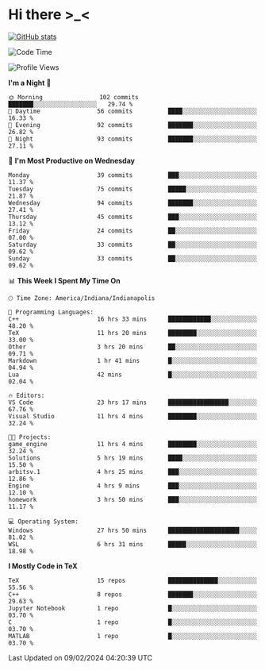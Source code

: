 # Hi there \>_<

[![GitHub stats](https://github-readme-stats.vercel.app/api?username=ARessegetesStery&show_icons=true&theme=transparent)](https://github.com/anuraghazra/github-readme-stats)

<!--START_SECTION:waka-->
![Code Time](http://img.shields.io/badge/Code%20Time-664%20hrs%2020%20mins-blue)

![Profile Views](http://img.shields.io/badge/Profile%20Views-0-blue)

**I'm a Night 🦉** 

```text
🌞 Morning                102 commits         ███████░░░░░░░░░░░░░░░░░░   29.74 % 
🌆 Daytime                56 commits          ████░░░░░░░░░░░░░░░░░░░░░   16.33 % 
🌃 Evening                92 commits          ███████░░░░░░░░░░░░░░░░░░   26.82 % 
🌙 Night                  93 commits          ███████░░░░░░░░░░░░░░░░░░   27.11 % 
```
📅 **I'm Most Productive on Wednesday** 

```text
Monday                   39 commits          ███░░░░░░░░░░░░░░░░░░░░░░   11.37 % 
Tuesday                  75 commits          █████░░░░░░░░░░░░░░░░░░░░   21.87 % 
Wednesday                94 commits          ███████░░░░░░░░░░░░░░░░░░   27.41 % 
Thursday                 45 commits          ███░░░░░░░░░░░░░░░░░░░░░░   13.12 % 
Friday                   24 commits          ██░░░░░░░░░░░░░░░░░░░░░░░   07.00 % 
Saturday                 33 commits          ██░░░░░░░░░░░░░░░░░░░░░░░   09.62 % 
Sunday                   33 commits          ██░░░░░░░░░░░░░░░░░░░░░░░   09.62 % 
```


📊 **This Week I Spent My Time On** 

```text
🕑︎ Time Zone: America/Indiana/Indianapolis

💬 Programming Languages: 
C++                      16 hrs 33 mins      ████████████░░░░░░░░░░░░░   48.20 % 
TeX                      11 hrs 20 mins      ████████░░░░░░░░░░░░░░░░░   33.00 % 
Other                    3 hrs 20 mins       ██░░░░░░░░░░░░░░░░░░░░░░░   09.71 % 
Markdown                 1 hr 41 mins        █░░░░░░░░░░░░░░░░░░░░░░░░   04.94 % 
Lua                      42 mins             █░░░░░░░░░░░░░░░░░░░░░░░░   02.04 % 

🔥 Editors: 
VS Code                  23 hrs 17 mins      █████████████████░░░░░░░░   67.76 % 
Visual Studio            11 hrs 4 mins       ████████░░░░░░░░░░░░░░░░░   32.24 % 

🐱‍💻 Projects: 
game_engine              11 hrs 4 mins       ████████░░░░░░░░░░░░░░░░░   32.24 % 
Solutions                5 hrs 19 mins       ████░░░░░░░░░░░░░░░░░░░░░   15.50 % 
arbitsv.1                4 hrs 25 mins       ███░░░░░░░░░░░░░░░░░░░░░░   12.86 % 
Engine                   4 hrs 9 mins        ███░░░░░░░░░░░░░░░░░░░░░░   12.10 % 
homework                 3 hrs 50 mins       ███░░░░░░░░░░░░░░░░░░░░░░   11.17 % 

💻 Operating System: 
Windows                  27 hrs 50 mins      ████████████████████░░░░░   81.02 % 
WSL                      6 hrs 31 mins       █████░░░░░░░░░░░░░░░░░░░░   18.98 % 
```

**I Mostly Code in TeX** 

```text
TeX                      15 repos            ██████████████░░░░░░░░░░░   55.56 % 
C++                      8 repos             ███████░░░░░░░░░░░░░░░░░░   29.63 % 
Jupyter Notebook         1 repo              █░░░░░░░░░░░░░░░░░░░░░░░░   03.70 % 
C                        1 repo              █░░░░░░░░░░░░░░░░░░░░░░░░   03.70 % 
MATLAB                   1 repo              █░░░░░░░░░░░░░░░░░░░░░░░░   03.70 % 
```




 Last Updated on 09/02/2024 04:20:39 UTC
<!--END_SECTION:waka-->
